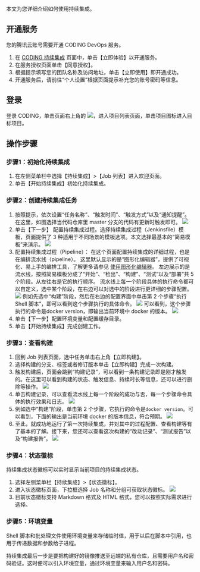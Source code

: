 本文为您详细介绍如何使用持续集成。

## 开通服务
您的腾讯云账号需要开通 CODING DevOps 服务。
1. 在 [CODING 持续集成](https://cloud.tencent.com/product/coding-ci) 页面中，单击【立即体验】以开通服务。
2. 在服务授权页面单击【同意授权】。
3. 根据提示填写您的团队名称及访问地址，单击【立即使用】即开通成功。
4. 开通服务后，请前往“个人设置”根据页面提示补充您的账号密码等信息。

## 登录
登录 CODING，单击页面右上角的 <img src ="https://main.qcloudimg.com/raw/7531b01c25014beb2754277107fc4ab1.png" style ="margin:0">，进入项目列表页面，单击项目图标进入目标项目。

## 操作步骤

### 步骤1：初始化持续集成
1. 在左侧菜单栏中选择【持续集成】>【Job 列表】进入欢迎页面。
3. 单击【开始持续集成】初始化持续集成。

### 步骤2：创建持续集成任务
1. 按照提示，依次设置“任务名称”、“触发时间”、“触发方式”以及“通知提醒”。在这里，如图选择当代码仓库里 master 分支的代码有更新时触发即可。
![](https://main.qcloudimg.com/raw/db228c43673e4825cec459e3527644c1.png)
2. 单击【下一步】 配置持续集成过程。选择持续集成过程（Jenkinsfile）模板，页面提供了 3 种适用于不同场景的模板选项。本文选择最基本的“简易模板”来演示。
![](https://main.qcloudimg.com/raw/99afa1754a6e2630ed2c57c7238a5d1e.png)
3. 配置持续集成过程（Pipeline）：
在这个页面配置持续集成的详细过程，也是在编排流水线（pipeline）。
这里默认显示的是“图形化编辑器”，提供了可视化、易上手的编排工具，了解更多请参见 [使用图形化编辑器](https://cloud.tencent.com/document/product/1115/36886)。
左边展示的是流水线，按照简易模板分成了“开始”、“检出”、“构建”、“测试”以及“部署”共 5 个阶段。从左往右是它的执行顺序。
流水线上每一个阶段具体的执行命令都可以自定义，选中某个阶段，在右边可以对选中的阶段进行更详细的步骤配置。
![](https://main.qcloudimg.com/raw/2d7c6841ea861f6891c12948d1682081.png)
例如先选中“构建”阶段，然后在右边的配置界面中单击第 2 个步骤“执行 Shell 脚本”，即可以看到这个步骤执行的具体命令。
![](https://main.qcloudimg.com/raw/d83d480a3f610d1ab7eb8e9743b66664.png)
可以看到，这个步骤执行的命令是docker version，即输出当前环境中 docker 的版本。
![](https://main.qcloudimg.com/raw/6db710b99dee9ae8cb2c15dd6f2d921e.png)
4. 单击【下一步】配置环境变量和配置缓存目录。
5. 单击【开始持续集成】完成创建工作。

### 步骤3：查看构建
1. 回到 Job 列表页面，选中任务单击右上角【立即构建】。
2. 选择构建的分支、标签或者修订版本单击【立即构建】完成一次构建。
3. 触发构建后，页面会跳到“构建记录”，可以看到一条构建记录即是刚才触发的。在这里可以看到构建的状态、触发信息、持续时长等信息，还可以进行删除等操作。
![](https://main.qcloudimg.com/raw/da8606f9a932a69175cee4fb32676f58.png)
4. 单击构建记录，可以查看流水线上每一个阶段的成功与否，每一个步骤命令具体的执行效果和日志。
![](https://main.qcloudimg.com/raw/45789b642804dfdd49a151c0f718da6a.png)
5. 例如选中“构建”阶段，单击第 2 个步骤，它执行的命令是`docker version`。可以看到，下面的输出是当前环境 docker 的版本信息，符合预期。
![](https://main.qcloudimg.com/raw/b4e28e3c108bde5ce29aa349f76e2154.png)
6. 至此，就成功地运行了第一次持续集成，并对其中的过程配置、查看构建等有了基本的了解。接下来，您还可以查看这次构建的“改动记录”、“测试报告”以及“构建报告”。
![](https://main.qcloudimg.com/raw/0383fcecb11c82899f419c19745dc2dc.png)


### 步骤4：状态徽标
持续集成状态徽标可以实时显示当前项目的持续集成状态。
1. 选择左侧菜单栏【持续集成】>【状态徽标】。
2. 进入状态徽标页面，下拉框选择 Job 名称和分组可获取状态徽标。
![](https://main.qcloudimg.com/raw/8cf340326c7ef1c0bc54f03ca2f27339.png)
3. 目前状态徽标支持 Markdown 格式及 HTML 格式，您可以按照实际需求进行选择。

### 步骤5：环境变量

Shell 脚本和批处理文件使用环境变量来存储临时值，用于以后在脚本中引用，也用于传递数据和参数给子进程。

持续集成最后一步是要把构建好的镜像推送至远端的私有仓库，且需要用户名和密码验证。这时便可以引入环境变量，通过环境变量来输入用户名和密码。
